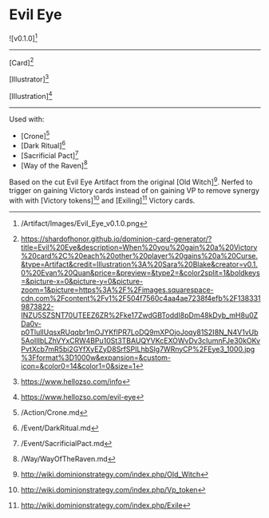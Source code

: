 # Evil Eye

![v0.1.0][^v0.1.0]

---

[Card][^Card]

[Illustrator][^Illustrator]

[Illustration][^Illustration]

---

Used with:

- [Crone][^Crone]
- [Dark Ritual][^Dark Ritual]
- [Sacrificial Pact][^Sacrificial Pact]
- [Way of the Raven][^Way of the Raven]

Based on the cut Evil Eye Artifact from the original [Old Witch][^Old Witch].
Nerfed to trigger on gaining Victory cards instead of on gaining VP to remove
synergy with with [Victory tokens][^Victory token] and [Exiling][^Exile]
Victory cards.

[^v0.1.0]: /Artifact/Images/Evil_Eye_v0.1.0.png
[^Crone]: /Action/Crone.md
[^Dark Ritual]: /Event/DarkRitual.md
[^Sacrificial Pact]: /Event/SacrificialPact.md
[^Way of the Raven]: /Way/WayOfTheRaven.md
[^Old Witch]: http://wiki.dominionstrategy.com/index.php/Old_Witch
[^Victory token]: http://wiki.dominionstrategy.com/index.php/Vp_token
[^Exile]: http://wiki.dominionstrategy.com/index.php/Exile
[^Card]: https://shardofhonor.github.io/dominion-card-generator/?title=Evil%20Eye&description=When%20you%20gain%20a%20Victory%20card%2C%20each%20other%20player%20gains%20a%20Curse.&type=Artifact&credit=Illustration%3A%20Sara%20Blake&creator=v0.1.0%20Evan%20Quan&price=&preview=&type2=&color2split=1&boldkeys=&picture-x=0&picture-y=0&picture-zoom=1&picture=https%3A%2F%2Fimages.squarespace-cdn.com%2Fcontent%2Fv1%2F504f7560c4aa4ae7238f4efb%2F1383319873822-INZU5SZSNT70UTEEZ6ZR%2Fke17ZwdGBToddI8pDm48kDyb_mH8u0ZDa0v-p0TlulIUqsxRUqqbr1mOJYKfIPR7LoDQ9mXPOjoJoqy81S2I8N_N4V1vUb5AoIIIbLZhVYxCRW4BPu10St3TBAUQYVKcEXOWvDv3cIumnFJe30kOKvPvtXcb7mR5bi2GYfXyEZyD8SrfSPILhbSlg7WRnyCP%2FEye3_1000.jpg%3Fformat%3D1000w&expansion=&custom-icon=&color0=14&color1=0&size=1
[^Illustrator]: https://www.hellozso.com/info
[^Illustration]: https://www.hellozso.com/evil-eye
